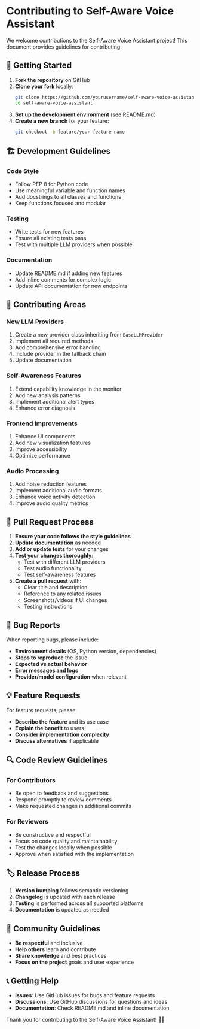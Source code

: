 # Contributing to Self-Aware Voice Assistant

We welcome contributions to the Self-Aware Voice Assistant project! This document provides guidelines for contributing.

## 🚀 Getting Started

1. **Fork the repository** on GitHub
2. **Clone your fork** locally:
   ```bash
   git clone https://github.com/yourusername/self-aware-voice-assistant.git
   cd self-aware-voice-assistant
   ```
3. **Set up the development environment** (see README.md)
4. **Create a new branch** for your feature:
   ```bash
   git checkout -b feature/your-feature-name
   ```

## 🏗️ Development Guidelines

### Code Style
- Follow PEP 8 for Python code
- Use meaningful variable and function names
- Add docstrings to all classes and functions
- Keep functions focused and modular

### Testing
- Write tests for new features
- Ensure all existing tests pass
- Test with multiple LLM providers when possible

### Documentation
- Update README.md if adding new features
- Add inline comments for complex logic
- Update API documentation for new endpoints

## 🧩 Contributing Areas

### New LLM Providers
1. Create a new provider class inheriting from `BaseLLMProvider`
2. Implement all required methods
3. Add comprehensive error handling
4. Include provider in the fallback chain
5. Update documentation

### Self-Awareness Features
1. Extend capability knowledge in the monitor
2. Add new analysis patterns
3. Implement additional alert types
4. Enhance error diagnosis

### Frontend Improvements
1. Enhance UI components
2. Add new visualization features
3. Improve accessibility
4. Optimize performance

### Audio Processing
1. Add noise reduction features
2. Implement additional audio formats
3. Enhance voice activity detection
4. Improve audio quality metrics

## 📝 Pull Request Process

1. **Ensure your code follows the style guidelines**
2. **Update documentation** as needed
3. **Add or update tests** for your changes
4. **Test your changes thoroughly**:
   - Test with different LLM providers
   - Test audio functionality
   - Test self-awareness features
5. **Create a pull request** with:
   - Clear title and description
   - Reference to any related issues
   - Screenshots/videos if UI changes
   - Testing instructions

## 🐛 Bug Reports

When reporting bugs, please include:
- **Environment details** (OS, Python version, dependencies)
- **Steps to reproduce** the issue
- **Expected vs actual behavior**
- **Error messages and logs**
- **Provider/model configuration** when relevant

## 💡 Feature Requests

For feature requests, please:
- **Describe the feature** and its use case
- **Explain the benefit** to users
- **Consider implementation complexity**
- **Discuss alternatives** if applicable

## 🔍 Code Review Guidelines

### For Contributors
- Be open to feedback and suggestions
- Respond promptly to review comments
- Make requested changes in additional commits

### For Reviewers
- Be constructive and respectful
- Focus on code quality and maintainability
- Test the changes locally when possible
- Approve when satisfied with the implementation

## 🏷️ Release Process

1. **Version bumping** follows semantic versioning
2. **Changelog** is updated with each release
3. **Testing** is performed across all supported platforms
4. **Documentation** is updated as needed

## 🤝 Community Guidelines

- **Be respectful** and inclusive
- **Help others** learn and contribute
- **Share knowledge** and best practices
- **Focus on the project** goals and user experience

## 📞 Getting Help

- **Issues**: Use GitHub issues for bugs and feature requests
- **Discussions**: Use GitHub discussions for questions and ideas
- **Documentation**: Check README.md and inline documentation

Thank you for contributing to the Self-Aware Voice Assistant! 🎤🤖